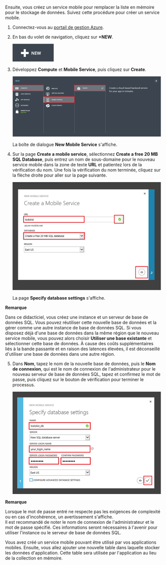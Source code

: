 Ensuite, vous créez un service mobile pour remplacer la liste en mémoire
pour le stockage de données. Suivez cette procédure pour créer un
service mobile.

1.  Connectez-vous au [portail de gestion Azure][1].
2.  En bas du volet de navigation, cliquez sur **+NEW**.
    
    ![plus-new](./media/mobile-services-create-new-service-data/plus-new.png)

3.  Développez **Compute** et **Mobile Service**, puis cliquez sur
    **Create**.
    
    ![mobile-create](./media/mobile-services-create-new-service-data/mobile-create.png)
    
    La boîte de dialogue **New Mobile Service** s'affiche.

4.  Sur la page **Create a mobile service**, sélectionnez **Create a
    free 20 MB SQL Database**, puis entrez un nom de sous-domaine pour
    le nouveau service mobile dans la zone de texte **URL** et patientez
    lors de la vérification du nom. Une fois la vérification du nom
    terminée, cliquez sur la flèche droite pour aller sur la page
    suivante.
    
    ![mobile-create-page1](./media/mobile-services-create-new-service-data/mobile-create-page1.png)
    
    La page **Specify database settings** s'affiche.
	<div class="dev-callout">

**Remarque**

Dans ce didacticiel, vous créez une instance et un serveur de base
de données SQL. Vous pouvez réutiliser cette nouvelle base de
données et la gérer comme une autre instance de base de données SQL.
Si vous disposez déjà d'une base de données dans la même région que
le nouveau service mobile, vous pouvez alors choisir **Utiliser une
base existante** et sélectionner cette base
de données. À cause des coûts supplémentaires liés à la bande
passante et en raison des latences élevées, il est déconseillé
d'utiliser une base de données dans une autre région.
</div>


5.  Dans **Nom**, tapez le nom de la nouvelle base de données, puis le
    **Nom de connexion**, qui est le nom de connexion de
    l'administrateur pour le nouveau serveur de base de données SQL,
    tapez et confirmez le mot de passe, puis cliquez sur le bouton de
    vérification pour terminer le processus.
    
    ![mobile-create-page2](./media/mobile-services-create-new-service-data/mobile-create-page2.png)
	<div class="dev-callout">

**Remarque**

Lorsque le mot de passe entré ne respecte pas les exigences de
complexité ou en cas d'incohérence, un avertissement s'affiche.   
Il est recommandé de noter le nom de
connexion de l'administrateur et le mot de passe spécifié. Ces
informations seront nécessaires à l'avenir pour utiliser l'instance
ou le serveur de base de données SQL.
</div>


Vous avez créé un service mobile pouvant être utilisé par vos
applications mobiles. Ensuite, vous allez ajouter une nouvelle table
dans laquelle stocker les données d'application. Cette table sera
utilisée par l'application au lieu de la collection en mémoire.



[1]: https://manage.windowsazure.com/
